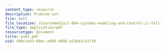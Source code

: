 ```yaml
---
content_type: resource
description: Problem set.
file: null
file_location: /coursemedia/2-004-systems-modeling-and-control-ii-fall-2007/490cce4360eca956d606e32bd1c51f39_ps03.pdf
file_type: application/pdf
resourcetype: Document
title: ps03.pdf
uid: 490cce43-60ec-a956-d606-e32bd1c51f39
---
```

